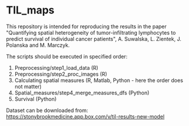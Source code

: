 # TIL_maps

This repository is intended for reproducing the results in the paper "Quantifying spatial heterogeneity of tumor-infiltrating lymphocytes to predict survival of individual cancer patients", A. Suwalska, L. Zientek, J. Polanska and M. Marczyk.

The scripts should be executed in specified order:
1. Preprocessing/step1_load_data (R)
2. Preprocessing/step2_proc_images (R)
3. Calculating spatial measures (R, Matlab, Python - here the order does not matter)
4. Spatial_measures/step4_merge_measures_dfs (Python)
5. Survival (Python)

Dataset can be downloaded from: https://stonybrookmedicine.app.box.com/v/til-results-new-model
